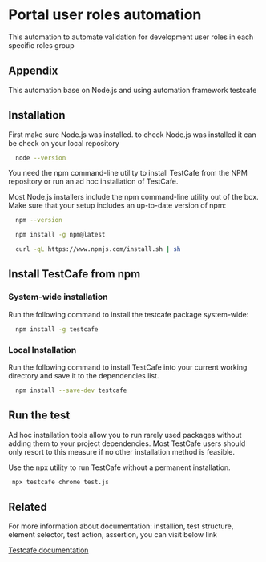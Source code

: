 
# Portal user roles automation

This automation to automate validation for development user roles in each specific roles group




## Appendix

This automation base on Node.js and using automation framework testcafe


## Installation

First make sure Node.js was installed. to check Node.js was installed it can be check on your local repository

```bash
  node --version
```

You need the npm command-line utility to install TestCafe from the NPM repository or run an ad hoc installation of TestCafe.

Most Node.js installers include the npm command-line utility out of the box. Make sure that your setup includes an up-to-date version﻿ of npm:

```bash
  npm --version
```
```bash
  npm install -g npm@latest
```
```bash
  curl -qL https://www.npmjs.com/install.sh | sh
```

## Install TestCafe from npm
### System-wide installation
Run the following command to install the testcafe package system-wide:
```bash
  npm install -g testcafe
```
### Local Installation
Run the following command to install TestCafe into your current working directory and save it to the dependencies list.
```bash
  npm install --save-dev testcafe
```
## Run the test
Ad hoc installation tools allow you to run rarely used packages without adding them to your project dependencies. Most TestCafe users should only resort to this measure if no other installation method is feasible.

Use the npx﻿ utility to run TestCafe without a permanent installation.
```bash
 npx testcafe chrome test.js
```

## Related

For more information about documentation: installion, test structure, element selector, test action, assertion, you can visit below link

[Testcafe documentation](https://testcafe.io/documentation/402635/guides/overview/getting-started)

